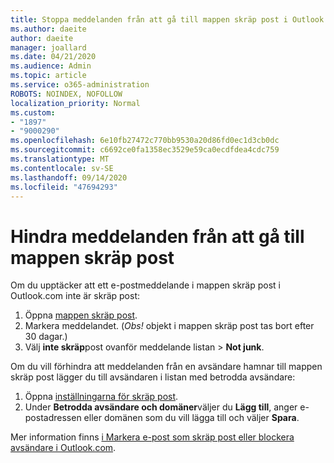 ```yaml
---
title: Stoppa meddelanden från att gå till mappen skräp post i Outlook.com
ms.author: daeite
author: daeite
manager: joallard
ms.date: 04/21/2020
ms.audience: Admin
ms.topic: article
ms.service: o365-administration
ROBOTS: NOINDEX, NOFOLLOW
localization_priority: Normal
ms.custom:
- "1897"
- "9000290"
ms.openlocfilehash: 6e10fb27472c770bb9530a20d86fd0ec1d3cb0dc
ms.sourcegitcommit: c6692ce0fa1358ec3529e59ca0ecdfdea4cdc759
ms.translationtype: MT
ms.contentlocale: sv-SE
ms.lasthandoff: 09/14/2020
ms.locfileid: "47694293"
---
```

# <a name="stop-messages-from-going-to-your-junk-email-folder"></a>Hindra meddelanden från att gå till mappen skräp post

Om du upptäcker att ett e-postmeddelande i mappen skräp post i Outlook.com inte är skräp post:

1. Öppna [mappen skräp post](https://outlook.live.com/mail/junkemail).
1. Markera meddelandet. (*Obs!* objekt i mappen skräp post tas bort efter 30 dagar.)
1. Välj **inte skräp**post ovanför meddelande listan  >  **Not junk**.

Om du vill förhindra att meddelanden från en avsändare hamnar till mappen skräp post lägger du till avsändaren i listan med betrodda avsändare:

1. Öppna [inställningarna för skräp post](https://go.microsoft.com/fwlink/?linkid=2035804).
1. Under **Betrodda avsändare och domäner**väljer du **Lägg till**, anger e-postadressen eller domänen som du vill lägga till och väljer **Spara**.

Mer information finns [i Markera e-post som skräp post eller blockera avsändare i Outlook.com](https://support.office.com/article/a3ece97b-82f8-4a5e-9ac3-e92fa6427ae4?wt.mc_id=Office_Outlook_com_Alchemy).
